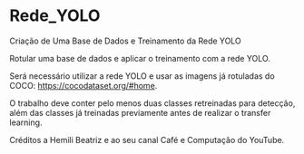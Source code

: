 # Rede_YOLO
Criação de Uma Base de Dados e Treinamento da Rede YOLO

Rotular uma base de dados e aplicar o treinamento com a rede YOLO. 
 
Será necessário utilizar a rede YOLO e usar as imagens já rotuladas do COCO: https://cocodataset.org/#home. 
 
O trabalho deve conter pelo menos duas classes retreinadas para detecção, além das classes já treinadas previamente antes de realizar o transfer learning.  

 Créditos a Hemili Beatriz e ao seu canal Café e Computação do YouTube.

